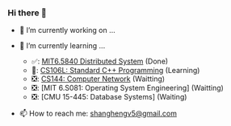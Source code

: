### Hi there 👋

- 🔭 I’m currently working on ...
- 🌱 I’m currently learning ...
  - ✅: [MIT6.5840 Distributed System](https://github.com/shanghengv5/6.5840Lab) (Done)
  - 📖: [CS106L: Standard C++ Programming](https://github.com/shanghengv5/CS106L-Standard-C-Programming) (Learning)
  - ❎: [CS144: Computer Network]() (Waitting)
  - ❎: [MIT 6.S081: Operating System Engineering] (Waitting)
  - ❎: [CMU 15-445: Database Systems] (Waiting)

- 📫 How to reach me: shanghengv5@gmail.com


